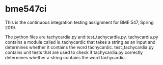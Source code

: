 # bme547ci
This is the continuous integration testing assignment for BME 547, Spring 2019.

The python files are tachycardia.py and test_tachycardia.py. tachycardia.py contains a module called is_tachycardic that takes a string as an input and determines whether it contains the word tachycardic. test_tachycardia.py contains unit tests that are used to check if tachycardia.py correctly determines whether a string contains the word tachycardic.

